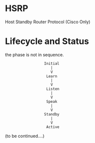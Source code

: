 # HSRP
Host Standby Router Protocol (Cisco Only)

# Lifecycle and Status

the phase is not in sequence.

                      Initial
                         |
                         V
                       Learn
                         |
                         V
                       Listen
                         |
                         V
                       Speak
                         |
                         V
                      Standby
                         |
                         V
                       Active
                       
(to be continued....)
